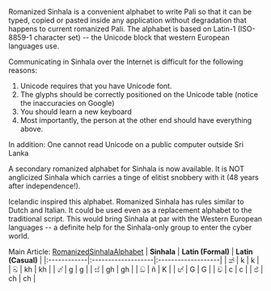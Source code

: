 Romanized Sinhala is a convenient alphabet to write Pali so that it can be typed, copied or pasted inside any application without degradation that happens to current romanized Pali. The alphabet is based on Latin-1 (ISO-8859-1 character set) -- the Unicode block that western European languages use.

Communicating in Sinhala over the Internet is difficult for the
following reasons:

  1. Unicode requires that you have Unicode font.
  1. The glyphs should be correctly positioned on the Unicode table (notice the inaccuracies on Google)
  1. You should learn a new keyboard
  1. Most importantly, the person at the other end should have everything above.

In addition:
One cannot read Unicode on a public computer outside Sri Lanka

A secondary romanized alphabet for Sinhala is now available. It is NOT
anglicized Sinhala which carries a tinge of elitist snobbery with it
(48 years after independence!).

Icelandic inspired this alphabet. Romanized Sinhala has rules similar to Dutch and Italian. It could be used even as a replacement alphabet to the traditional script. This would bring Sinhala at par with the Western European languages -- a definite help for the Sinhala-only
group to enter the cyber world.

Main Article: [RomanizedSinhalaAlphabet](RomanizedSinhalaAlphabet.md)
| **Sinhala** | **Latin (Formal)** | **Latin (Casual)** |
|:------------|:-------------------|:-------------------|
|	ක්	|	k	|	k	|
|	ඛ්	|	kh	|	kh	|
|	ග්	|	g	|	g	|
|	ඝ්	|	gh	|	gh	|
|	ඞ්	|	ñ	|	K	|
|	ඟ්	|	G	|	G	|
|	ච්	|	c	|	c	|
|	ඡ්	|	ch	|	ch	|


